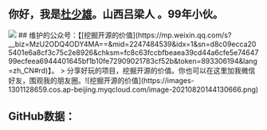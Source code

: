  ## 你好，我是<a href="https://shaoxiongdu.cn" target="_blank">杜少雄</a>。山西吕梁人 。99年小伙。
   <img src="https://github-readme-stats.vercel.app/api?cache_seconds=1800&username=shaoxiongdu&hide_border=false&show_icons=true&width=450&include_all_commits=true&count_private=true&theme=buefy&line_hight=20" />
## 维护的公众号：【[挖掘开源的价值](https://mp.weixin.qq.com/s?__biz=MzU2ODQ4ODY4MA==&mid=2247484539&idx=1&sn=d8c09ecca205401e6a8cf3c75c2e8926&chksm=fc8c63fccbfbeaea39cd44a6cfe5e7464799ecfeea6944401645bf1b10fe72909021783cf52b&token=893306194&lang=zh_CN#rd)】。
> 分享好玩的项目，挖掘开源的价值。你也可以在这里加我微信好友，围观我的朋友圈。![挖掘开源的价值](https://images-1301128659.cos.ap-beijing.myqcloud.com/image-20210820144130666.png)

## GitHub数据：


  



